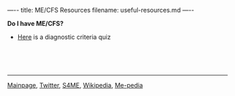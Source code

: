 —--
title: ME/CFS Resources
filename: useful-resources.md
—--

**Do I have ME/CFS?**
* [Here](https://d3n8a8pro7vhmx.cloudfront.net/meadvocacy/pages/22/attachments/original/1478717636/ICC_Questionnaire_Nov_2016.pdf) is a diagnostic criteria quiz

<br/><br/><br/>

---

[Mainpage](https://me-cfs.github.io), [Twitter](https://twitter.com/yann_mecfs), [S4ME](https://www.s4me.info/members/yannlk.13870/), [Wikipedia](https://en.m.wikipedia.org/wiki/User:YannLK), [Me-pedia](https://me-pedia.org/wiki/User:Yannlk)
